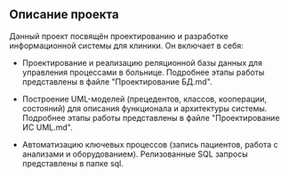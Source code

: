 ## **Описание проекта**

Данный проект посвящён проектированию и разработке информационной системы для клиники.
Он включает в себя:

* Проектирование и реализацию реляционной базы данных для управления процессами в больнице. Подробнее этапы работы представлены в файле "Проектирование БД.md".

* Построение UML-моделей (прецедентов, классов, кооперации, состояний) для описания функционала и архитектуры системы. Подробнее этапы работы представлены в файле "Проектирование ИС UML.md".

* Автоматизацию ключевых процессов (запись пациентов, работа с анализами и оборудованием). Релизованные SQL запросы представлены в папке sql.
